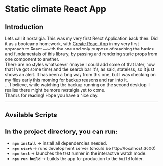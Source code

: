 # **Static climate React App**

## **Introduction**

Lets call it nostalgia. This was my very first React Application back then. Did it as a bootcamp homework, with [Create React App](https://github.com/facebook/create-react-app) in my very first approach to React —with the one and only purpose of reaching the basics and fundamentals of this library, by passing and rendering static props from one component to another.  
There are no styles whatsoever (maybe I could add some of that later, now that I've got some time) and the search bar it's, as said, stateless, so it just shows an alert.
It has been a long way from this one, but I was checking on my files early this morning for backup reasons and ran into it.    
... I believe, while watching the backup running on the second desktop, I realise there might be more nostalgia yet to come.  
Thanks for reading! Hope you have a nice day.  
___

## **Available Scripts**
In the project directory, you can run:
---

- **`npm install`** -> install all dependencies needed.
- **`npm start`** -> runs development server (should be http://localhost:3000)
- **`npm test`** -> launches the test runner in the interactive watch mode.
- **`npm run build`** -> builds the app for production to the `build` folder.